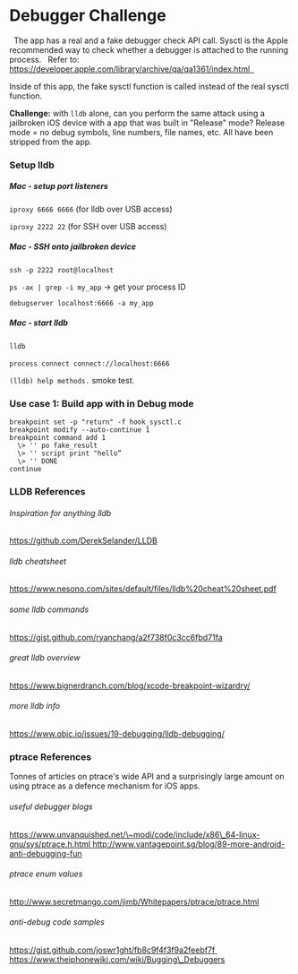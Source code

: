 # Debugger Challenge
  The app has a real and a fake debugger check API call.  Sysctl is the Apple recommended way to check whether a debugger is attached to the running process.    Refer to: https://developer.apple.com/library/archive/qa/qa1361/index.html  

Inside of this app, the fake sysctl function is called instead of the real sysctl function.

**Challenge:** with `lldb` alone, can you perform the same attack using a jailbroken iOS device with a app that was built in "Release" mode?  Release mode = no debug symbols, line numbers, file names, etc.  All have been stripped from the app.

### Setup lldb

##### Mac - setup port listeners
`iproxy 6666 6666`       (for lldb over USB access) 

`iproxy 2222 22`        (for SSH over USB access)
##### Mac - SSH onto jailbroken device
`ssh -p 2222 root@localhost` 

`ps -ax | grep -i my_app`  -> get your process ID 

`debugserver localhost:6666 -a my_app`
##### Mac - start lldb
`lldb` 

`process connect connect://localhost:6666` 

`(lldb) help methods.`  smoke test.
### Use case 1: Build app with in Debug mode
```
breakpoint set -p "return" -f hook_sysctl.c
breakpoint modify --auto-continue 1
breakpoint command add 1
  \> '' po fake_result
  \> '' script print "hello”
  \> '' DONE
continue
```
### LLDB References
###### Inspiration for anything lldb
https://github.com/DerekSelander/LLDB
###### lldb cheatsheet
https://www.nesono.com/sites/default/files/lldb%20cheat%20sheet.pdf
###### some lldb commands
https://gist.github.com/ryanchang/a2f738f0c3cc6fbd71fa
###### great lldb overview
https://www.bignerdranch.com/blog/xcode-breakpoint-wizardry/
###### more lldb info
https://www.objc.io/issues/19-debugging/lldb-debugging/
### ptrace References

Tonnes of articles on ptrace's wide API and a surprisingly large amount on using ptrace as a defence mechanism for iOS apps.
###### useful debugger blogs
https://www.unvanquished.net/\~modi/code/include/x86\_64-linux-gnu/sys/ptrace.h.html http://www.vantagepoint.sg/blog/89-more-android-anti-debugging-fun
###### ptrace enum values
http://www.secretmango.com/jimb/Whitepapers/ptrace/ptrace.html
###### anti-debug code samples
https://gist.github.com/joswr1ght/fb8c9f4f3f9a2feebf7f https://www.theiphonewiki.com/wiki/Bugging\_Debuggers

